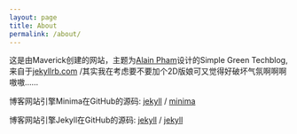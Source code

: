 ```yaml
---
layout: page
title: About
permalink: /about/
---
```


这是由Maverick创建的网站，主题为[Alain Pham](https://github.com/alainpham)设计的Simple Green Techblog,来自于[jekyllrb.com](https://jekyllrb.com/)
/其实我在考虑要不要加个2D版娘可又觉得好破坏气氛啊啊啊嗷嗷……

博客网站引擎Minima在GitHub的源码:
[jekyll][jekyll-organization] /
[minima](https://github.com/jekyll/minima)

博客网站引擎Jekyll在GitHub的源码:
[jekyll][jekyll-organization] /
[jekyll](https://github.com/jekyll/jekyll)


[jekyll-organization]: https://github.com/jekyll
